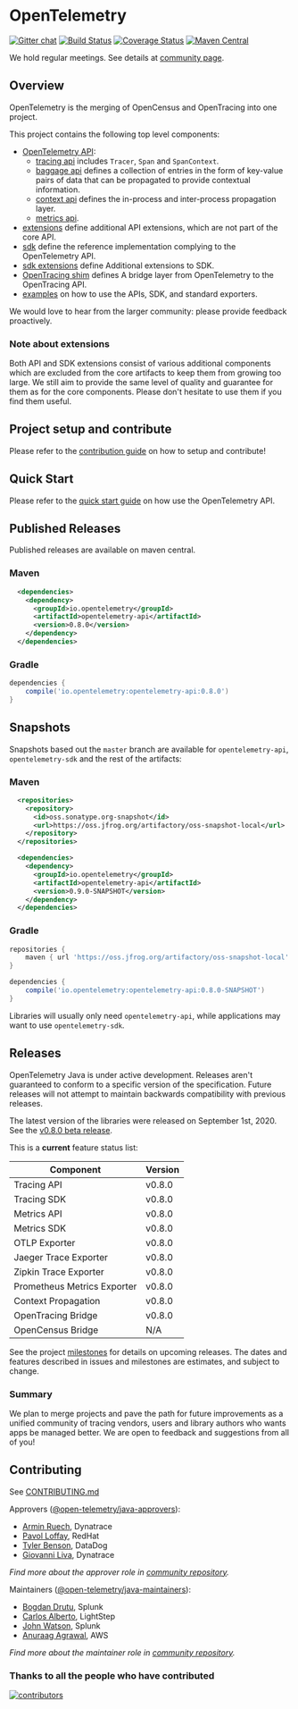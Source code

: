 # OpenTelemetry
[![Gitter chat][gitter-image]][gitter-url]
[![Build Status][circleci-image]][circleci-url]
[![Coverage Status][codecov-image]][codecov-url]
[![Maven Central][maven-image]][maven-url]

We hold regular meetings. See details at [community page](https://github.com/open-telemetry/community#java-sdk).

## Overview

OpenTelemetry is the merging of OpenCensus and OpenTracing into one
project.

This project contains the following top level components:

* [OpenTelemetry API](api/):
  * [tracing api](api/src/main/java/io/opentelemetry/trace/) includes `Tracer`, `Span` and `SpanContext`.
  * [baggage api](/api/src/main/java/io/opentelemetry/baggage) defines a collection of entries in the form of key-value pairs of data that can be propagated to provide contextual information.
  * [context api](api/src/main/java/io/opentelemetry/context/) defines the in-process and inter-process propagation layer.
  * [metrics api](api/src/main/java/io/opentelemetry/metrics/).
* [extensions](extensions/) define additional API extensions, which are not part of the core API.
* [sdk](sdk/) define the reference implementation complying to the OpenTelemetry API.
* [sdk extensions](sdk_extensions/) define Additional extensions to SDK.
* [OpenTracing shim](opentracing_shim/) defines A bridge layer from OpenTelemetry to the OpenTracing API.
* [examples](examples/) on how to use the APIs, SDK, and standard exporters.

We would love to hear from the larger community: please provide feedback proactively.

### Note about extensions

Both API and SDK extensions consist of various additional components which are excluded from the core artifacts
to keep them from growing too large.
We still aim to provide the same level of quality and guarantee for them as for the core components.
Please don't hesitate to use them if you find them useful. 

## Project setup and contribute

Please refer to the [contribution guide](CONTRIBUTING.md)
on how to setup and contribute!

## Quick Start

Please refer to the [quick start guide](QUICKSTART.md) on how use the OpenTelemetry API.

## Published Releases

Published releases are available on maven central.

### Maven

```xml
  <dependencies>
    <dependency>
      <groupId>io.opentelemetry</groupId>
      <artifactId>opentelemetry-api</artifactId>
      <version>0.8.0</version>
    </dependency>
  </dependencies>
```

### Gradle

```groovy
dependencies {
	compile('io.opentelemetry:opentelemetry-api:0.8.0')
}
```

## Snapshots

Snapshots based out the `master` branch are available for `opentelemetry-api`, `opentelemetry-sdk` and the rest of the artifacts:

### Maven

```xml
  <repositories>
    <repository>
      <id>oss.sonatype.org-snapshot</id>
      <url>https://oss.jfrog.org/artifactory/oss-snapshot-local</url>
    </repository>
  </repositories>

  <dependencies>
    <dependency>
      <groupId>io.opentelemetry</groupId>
      <artifactId>opentelemetry-api</artifactId>
      <version>0.9.0-SNAPSHOT</version>
    </dependency>
  </dependencies>
```

### Gradle

```groovy
repositories {
	maven { url 'https://oss.jfrog.org/artifactory/oss-snapshot-local' }
}

dependencies {
	compile('io.opentelemetry:opentelemetry-api:0.8.0-SNAPSHOT')
}
```

Libraries will usually only need `opentelemetry-api`, while applications
may want to use `opentelemetry-sdk`.

## Releases

OpenTelemetry Java is under active development. Releases aren't guaranteed
to conform to a specific version of the specification. Future releases will
not attempt to maintain backwards compatibility with previous releases.

The latest version of the libraries were released on September 1st, 2020.
See the [v0.8.0 beta release](https://github.com/open-telemetry/opentelemetry-java/releases/tag/v0.8.0).

This is a **current** feature status list:

| Component                   | Version |
| --------------------------- | ------- |
| Tracing API                 | v0.8.0  |
| Tracing SDK                 | v0.8.0  |
| Metrics API                 | v0.8.0  |
| Metrics SDK                 | v0.8.0  |
| OTLP Exporter               | v0.8.0  |
| Jaeger Trace Exporter       | v0.8.0  |
| Zipkin Trace Exporter       | v0.8.0  |
| Prometheus Metrics Exporter | v0.8.0  |
| Context Propagation         | v0.8.0  |
| OpenTracing Bridge          | v0.8.0  |
| OpenCensus Bridge           | N/A     |

See the project [milestones](https://github.com/open-telemetry/opentelemetry-java/milestones)
for details on upcoming releases. The dates and features described in issues
and milestones are estimates, and subject to change.

### Summary

We plan to merge projects and pave the path for future improvements as a unified
community of tracing vendors, users and library authors who wants apps be
managed better. We are open to feedback and suggestions from all of you!

## Contributing

See [CONTRIBUTING.md](CONTRIBUTING.md)

Approvers ([@open-telemetry/java-approvers](https://github.com/orgs/open-telemetry/teams/java-approvers)):

- [Armin Ruech](https://github.com/arminru), Dynatrace
- [Pavol Loffay](https://github.com/pavolloffay), RedHat
- [Tyler Benson](https://github.com/tylerbenson), DataDog
- [Giovanni Liva](https://github.com/thisthat), Dynatrace

*Find more about the approver role in [community repository](https://github.com/open-telemetry/community/blob/master/community-membership.md#approver).*

Maintainers ([@open-telemetry/java-maintainers](https://github.com/orgs/open-telemetry/teams/java-maintainers)):

- [Bogdan Drutu](https://github.com/BogdanDrutu), Splunk
- [Carlos Alberto](https://github.com/carlosalberto), LightStep
- [John Watson](https://github.com/jkwatson), Splunk
- [Anuraag Agrawal](https://github.com/anuraaga), AWS

*Find more about the maintainer role in [community repository](https://github.com/open-telemetry/community/blob/master/community-membership.md#maintainer).*

### Thanks to all the people who have contributed

[![contributors](https://contributors-img.web.app/image?repo=open-telemetry/opentelemetry-java)](https://github.com/open-telemetry/opentelemetry-java/graphs/contributors)

[circleci-image]: https://circleci.com/gh/open-telemetry/opentelemetry-java.svg?style=svg 
[circleci-url]: https://circleci.com/gh/open-telemetry/opentelemetry-java
[gitter-image]: https://badges.gitter.im/open-telemetry/opentelemetry-java.svg 
[gitter-url]: https://gitter.im/open-telemetry/opentelemetry-java?utm_source=badge&utm_medium=badge&utm_campaign=pr-badge&utm_content=badge
[codecov-image]: https://codecov.io/gh/open-telemetry/opentelemetry-java/branch/master/graph/badge.svg
[codecov-url]: https://codecov.io/gh/open-telemetry/opentelemetry-java/branch/master/
[maven-image]: https://maven-badges.herokuapp.com/maven-central/io.opentelemetry/opentelemetry-api/badge.svg
[maven-url]: https://maven-badges.herokuapp.com/maven-central/io.opentelemetry/opentelemetry-api
